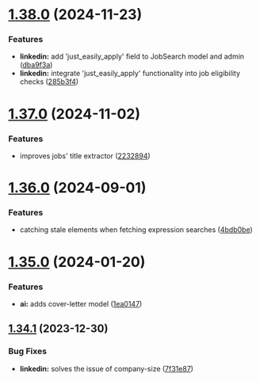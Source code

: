 # [1.38.0](https://github.com/ghorbani-mohammad/Social-Networks-Crawler/compare/v1.37.0...v1.38.0) (2024-11-23)


### Features

* **linkedin:** add 'just_easily_apply' field to JobSearch model and admin ([dba9f3a](https://github.com/ghorbani-mohammad/Social-Networks-Crawler/commit/dba9f3a2264803e6dd509193f0cff9d81453158f))
* **linkedin:** integrate 'just_easily_apply' functionality into job eligibility checks ([285b3f4](https://github.com/ghorbani-mohammad/Social-Networks-Crawler/commit/285b3f43576a03f85ca9ae58685db5a5d7ce8b90))



# [1.37.0](https://github.com/ghorbani-mohammad/Social-Networks-Crawler/compare/v1.36.0...v1.37.0) (2024-11-02)


### Features

* improves jobs' title extractor ([2232894](https://github.com/ghorbani-mohammad/Social-Networks-Crawler/commit/2232894a9ed7d27c9f13ba90ac2847ac9cfbefb2))



# [1.36.0](https://github.com/ghorbani-mohammad/Social-Networks-Crawler/compare/v1.35.0...v1.36.0) (2024-09-01)


### Features

* catching stale elements when fetching expression searches ([4bdb0be](https://github.com/ghorbani-mohammad/Social-Networks-Crawler/commit/4bdb0be94ba4a128bf3b1ecef094a162af67b4af))



# [1.35.0](https://github.com/ghorbani-mohammad/Social-Networks-Crawler/compare/v1.34.1...v1.35.0) (2024-01-20)


### Features

* **ai:** adds cover-letter model ([1ea0147](https://github.com/ghorbani-mohammad/Social-Networks-Crawler/commit/1ea0147cfa7acac84633924c34bb1d7fa957e7b7))



## [1.34.1](https://github.com/ghorbani-mohammad/Social-Networks-Crawler/compare/v1.34.0...v1.34.1) (2023-12-30)


### Bug Fixes

* **linkedin:** solves the issue of company-size ([7f31e87](https://github.com/ghorbani-mohammad/Social-Networks-Crawler/commit/7f31e87e1b087ae990d643574620b2c1ade4f18d))



